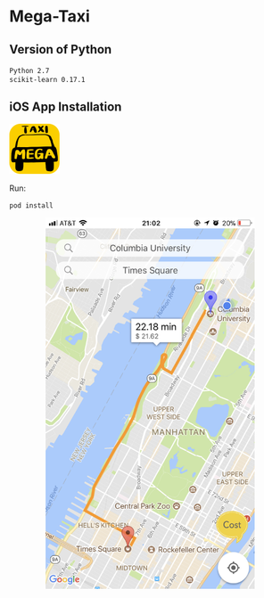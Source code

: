 # Mega-Taxi

## Version of Python

    Python 2.7
	scikit-learn 0.17.1
	
## iOS App Installation

<img width="90" height="90" src="https://github.com/DtMoon/Mega-Taxi/blob/master/MegaTaxi/MegaTaxi/Supporting%20Files/Assets.xcassets/AppIcon.appiconset/MegaTaxiIcon-1.png"/>

Run:

    pod install

<div align=center><img width="375" height="667" src="https://github.com/DtMoon/Mega-Taxi/blob/master/MegaTaxi/screenshot.png"/>
